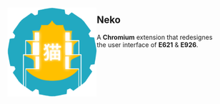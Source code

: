 
<br>

<img
    src = 'https://raw.githubusercontent.com/LewdTechnologies/.GitHub/main/Resources/Neko.png'
    align = left
    width = 200
/>

## Neko

A **Chromium** extension that redesignes <br>
the user interface of **E621** & **E926**.

<br>
